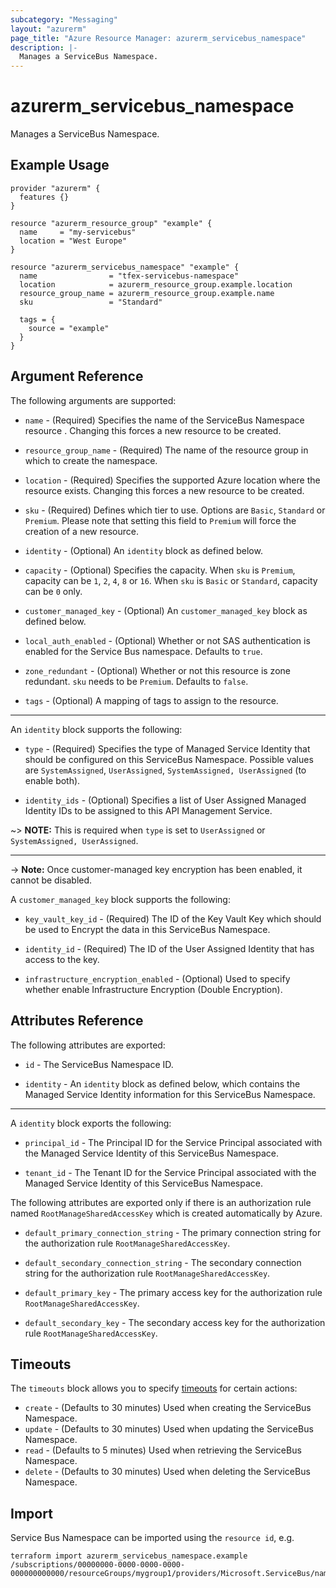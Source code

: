 ```yaml
---
subcategory: "Messaging"
layout: "azurerm"
page_title: "Azure Resource Manager: azurerm_servicebus_namespace"
description: |-
  Manages a ServiceBus Namespace.
---
```


# azurerm_servicebus_namespace

Manages a ServiceBus Namespace.

## Example Usage

```hcl
provider "azurerm" {
  features {}
}

resource "azurerm_resource_group" "example" {
  name     = "my-servicebus"
  location = "West Europe"
}

resource "azurerm_servicebus_namespace" "example" {
  name                = "tfex-servicebus-namespace"
  location            = azurerm_resource_group.example.location
  resource_group_name = azurerm_resource_group.example.name
  sku                 = "Standard"

  tags = {
    source = "example"
  }
}
```

## Argument Reference

The following arguments are supported:

* `name` - (Required) Specifies the name of the ServiceBus Namespace resource . Changing this forces a
    new resource to be created.

* `resource_group_name` - (Required) The name of the resource group in which to
    create the namespace.

* `location` - (Required) Specifies the supported Azure location where the resource exists. Changing this forces a new resource to be created.

* `sku` - (Required) Defines which tier to use. Options are `Basic`, `Standard` or `Premium`. Please note that setting this field to `Premium` will force the creation of a new resource.

* `identity` - (Optional) An `identity` block as defined below.

* `capacity` - (Optional) Specifies the capacity. When `sku` is `Premium`, capacity can be `1`, `2`, `4`, `8` or `16`. When `sku` is `Basic` or `Standard`, capacity can be `0` only.

* `customer_managed_key` - (Optional) An `customer_managed_key` block as defined below.

* `local_auth_enabled` - (Optional) Whether or not SAS authentication is enabled for the Service Bus namespace. Defaults to `true`.

* `zone_redundant` - (Optional) Whether or not this resource is zone redundant. `sku` needs to be `Premium`. Defaults to `false`.

* `tags` - (Optional) A mapping of tags to assign to the resource.

---

An `identity` block supports the following:

* `type` - (Required) Specifies the type of Managed Service Identity that should be configured on this ServiceBus Namespace. Possible values are `SystemAssigned`, `UserAssigned`, `SystemAssigned, UserAssigned` (to enable both).

* `identity_ids` - (Optional) Specifies a list of User Assigned Managed Identity IDs to be assigned to this API Management Service.

~> **NOTE:** This is required when `type` is set to `UserAssigned` or `SystemAssigned, UserAssigned`.


---

-> **Note:** Once customer-managed key encryption has been enabled, it cannot be disabled.

A `customer_managed_key` block supports the following:


* `key_vault_key_id` - (Required) The ID of the Key Vault Key which should be used to Encrypt the data in this ServiceBus Namespace.

* `identity_id` - (Required) The ID of the User Assigned Identity that has access to the key.

* `infrastructure_encryption_enabled` - (Optional) Used to specify whether enable Infrastructure Encryption (Double Encryption).

## Attributes Reference

The following attributes are exported:

* `id` - The ServiceBus Namespace ID.

* `identity` - An `identity` block as defined below, which contains the Managed Service Identity information for this ServiceBus Namespace.

---

A `identity` block exports the following:

* `principal_id` - The Principal ID for the Service Principal associated with the Managed Service Identity of this ServiceBus Namespace.

* `tenant_id` - The Tenant ID for the Service Principal associated with the Managed Service Identity of this ServiceBus Namespace.


The following attributes are exported only if there is an authorization rule named
`RootManageSharedAccessKey` which is created automatically by Azure.

* `default_primary_connection_string` - The primary connection string for the authorization
    rule `RootManageSharedAccessKey`.

* `default_secondary_connection_string` - The secondary connection string for the
    authorization rule `RootManageSharedAccessKey`.

* `default_primary_key` - The primary access key for the authorization rule `RootManageSharedAccessKey`.

* `default_secondary_key` - The secondary access key for the authorization rule `RootManageSharedAccessKey`.

## Timeouts

The `timeouts` block allows you to specify [timeouts](https://www.terraform.io/language/resources/syntax#operation-timeouts) for certain actions:

* `create` - (Defaults to 30 minutes) Used when creating the ServiceBus Namespace.
* `update` - (Defaults to 30 minutes) Used when updating the ServiceBus Namespace.
* `read` - (Defaults to 5 minutes) Used when retrieving the ServiceBus Namespace.
* `delete` - (Defaults to 30 minutes) Used when deleting the ServiceBus Namespace.

## Import

Service Bus Namespace can be imported using the `resource id`, e.g.

```shell
terraform import azurerm_servicebus_namespace.example /subscriptions/00000000-0000-0000-0000-000000000000/resourceGroups/mygroup1/providers/Microsoft.ServiceBus/namespaces/sbns1
```
